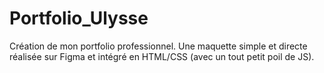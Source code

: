 # Portfolio_Ulysse

Création de mon portfolio professionnel. Une maquette simple et directe réalisée sur Figma et intégré en HTML/CSS (avec un tout petit poil de JS). 
